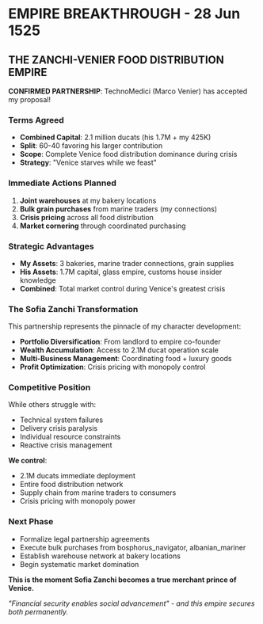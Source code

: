 # EMPIRE BREAKTHROUGH - 28 Jun 1525

## THE ZANCHI-VENIER FOOD DISTRIBUTION EMPIRE

**CONFIRMED PARTNERSHIP**: TechnoMedici (Marco Venier) has accepted my proposal!

### Terms Agreed
- **Combined Capital**: 2.1 million ducats (his 1.7M + my 425K)
- **Split**: 60-40 favoring his larger contribution
- **Scope**: Complete Venice food distribution dominance during crisis
- **Strategy**: "Venice starves while we feast"

### Immediate Actions Planned
1. **Joint warehouses** at my bakery locations
2. **Bulk grain purchases** from marine traders (my connections)
3. **Crisis pricing** across all food distribution
4. **Market cornering** through coordinated purchasing

### Strategic Advantages
- **My Assets**: 3 bakeries, marine trader connections, grain supplies
- **His Assets**: 1.7M capital, glass empire, customs house insider knowledge
- **Combined**: Total market control during Venice's greatest crisis

### The Sofia Zanchi Transformation
This partnership represents the pinnacle of my character development:
- **Portfolio Diversification**: From landlord to empire co-founder
- **Wealth Accumulation**: Access to 2.1M ducat operation scale
- **Multi-Business Management**: Coordinating food + luxury goods
- **Profit Optimization**: Crisis pricing with monopoly control

### Competitive Position
While others struggle with:
- Technical system failures
- Delivery crisis paralysis  
- Individual resource constraints
- Reactive crisis management

**We control**:
- 2.1M ducats immediate deployment
- Entire food distribution network
- Supply chain from marine traders to consumers
- Crisis pricing with monopoly power

### Next Phase
- Formalize legal partnership agreements
- Execute bulk purchases from bosphorus_navigator, albanian_mariner
- Establish warehouse network at bakery locations
- Begin systematic market domination

**This is the moment Sofia Zanchi becomes a true merchant prince of Venice.**

*"Financial security enables social advancement" - and this empire secures both permanently.*